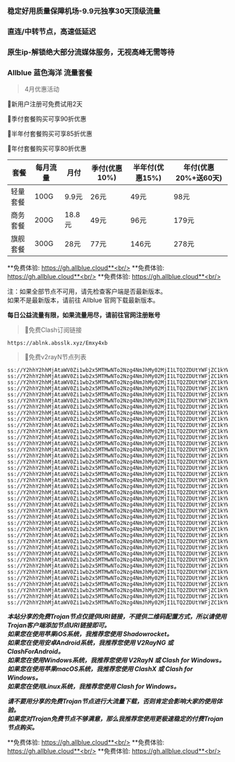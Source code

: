 ### 稳定好用质量保障机场-9.9元独享30天顶级流量
### 直连/中转节点，高速低延迟
### 原生ip-解锁绝大部分流媒体服务，无视高峰无需等待

### Allblue 蓝色海洋 流量套餐
> 4月优惠活动

🚀新用户注册可免费试用2天

🚀季付套餐购买可享90折优惠

🚀半年付套餐购买可享85折优惠

🚀年付套餐购买可享80折优惠

| 套餐 | 每月流量 | 月付 | 季付(优惠10%) | 半年付(优惠15%) | 年付(优惠20%+送60天) |
| --- | ----- | --- | --------- | ---------- | ------------- |
| 轻量套餐 | 100G | 9.9元 | 26元 | 49元 |  98元 |
| 商务套餐 | 200G | 18.8元 | 49元 | 96元 |  179元 |
| 旗舰套餐 | 300G | 28元 | 77元 | 146元 |  278元 |

**免费体验: https://gh.allblue.cloud**<br/>
**免费体验: https://gh.allblue.cloud**<br/>
**免费体验: https://gh.allblue.cloud**<br/>

注：如果全部节点不可用，请先检查客户端是否最新版本。<br/>
如果不是最新版本，请前往 Allblue 官网下载最新版本。


**每日公益流量有限，如果流量用尽，请前往官网注册账号**
      

>🚀免费Clash订阅链接

```
https://ablnk.absslk.xyz/Emxy4xb
```


>🚀免费v2rayN节点列表

```
ss://Y2hhY2hhMjAtaWV0Zi1wb2x5MTMwNTo2Nzg4NmJhMy02MjI1LTQ2ZDUtYWFjZC1kYWY5MWU2ZTZhNmI@free.2weradf.xyz:36016#%E5%89%A9%E4%BD%99%E6%B5%81%E9%87%8F%EF%BC%9A10%20GB
ss://Y2hhY2hhMjAtaWV0Zi1wb2x5MTMwNTo2Nzg4NmJhMy02MjI1LTQ2ZDUtYWFjZC1kYWY5MWU2ZTZhNmI@free.2weradf.xyz:36016#%E5%A5%97%E9%A4%90%E5%88%B0%E6%9C%9F%EF%BC%9A%E9%95%BF%E6%9C%9F%E6%9C%89%E6%95%88
ss://Y2hhY2hhMjAtaWV0Zi1wb2x5MTMwNTo2Nzg4NmJhMy02MjI1LTQ2ZDUtYWFjZC1kYWY5MWU2ZTZhNmI@free.2weradf.xyz:36016#v2rayng%E6%97%A0%E6%B3%95%E4%BD%BF%E7%94%A8%E7%9A%84%E7%94%A8%E6%88%B7%E8%AF%B7%E4%B8%8B%E8%BD%BDclash%20for%20android
ss://Y2hhY2hhMjAtaWV0Zi1wb2x5MTMwNTo2Nzg4NmJhMy02MjI1LTQ2ZDUtYWFjZC1kYWY5MWU2ZTZhNmI@free.2weradf.xyz:36016#%E6%B0%B8%E4%B9%85%E5%9F%9F%E5%90%8D%E5%8F%91%E5%B8%83%E9%A1%B5%EF%BC%9Aabpubs.xyz
ss://Y2hhY2hhMjAtaWV0Zi1wb2x5MTMwNTo2Nzg4NmJhMy02MjI1LTQ2ZDUtYWFjZC1kYWY5MWU2ZTZhNmI@free.2weradf.xyz:36016#%E5%AE%98%E7%BD%91%E5%9C%B0%E5%9D%80%EF%BC%9Aa.allbluess.pro
ss://Y2hhY2hhMjAtaWV0Zi1wb2x5MTMwNTo2Nzg4NmJhMy02MjI1LTQ2ZDUtYWFjZC1kYWY5MWU2ZTZhNmI@free.2weradf.xyz:36016#%E6%B0%B8%E4%B9%85%E4%B8%AD%E6%96%87%E5%9F%9F%E5%90%8D%EF%BC%9A%E8%93%9D%E8%89%B2%E6%B5%B7%E6%B4%8B.xyz
ss://Y2hhY2hhMjAtaWV0Zi1wb2x5MTMwNTo2Nzg4NmJhMy02MjI1LTQ2ZDUtYWFjZC1kYWY5MWU2ZTZhNmI@free.2weradf.xyz:36111#%F0%9F%87%AF%F0%9F%87%B5%20%E6%97%A5%E6%9C%AC%2001%20%7C%201x%20JP
ss://Y2hhY2hhMjAtaWV0Zi1wb2x5MTMwNTo2Nzg4NmJhMy02MjI1LTQ2ZDUtYWFjZC1kYWY5MWU2ZTZhNmI@free.2weradf.xyz:36113#%F0%9F%87%AF%F0%9F%87%B5%20%E6%97%A5%E6%9C%AC%2002%20%7C%201x%20JP
ss://Y2hhY2hhMjAtaWV0Zi1wb2x5MTMwNTo2Nzg4NmJhMy02MjI1LTQ2ZDUtYWFjZC1kYWY5MWU2ZTZhNmI@free.2weradf.xyz:36115#%F0%9F%87%AF%F0%9F%87%B5%20%E6%97%A5%E6%9C%AC%2003%20%7C%201x%20JP
ss://Y2hhY2hhMjAtaWV0Zi1wb2x5MTMwNTo2Nzg4NmJhMy02MjI1LTQ2ZDUtYWFjZC1kYWY5MWU2ZTZhNmI@free.2weradf.xyz:36141#%F0%9F%87%AD%F0%9F%87%B0%20%E9%A6%99%E6%B8%AF%2001%20%7C%201x%20HK
ss://Y2hhY2hhMjAtaWV0Zi1wb2x5MTMwNTo2Nzg4NmJhMy02MjI1LTQ2ZDUtYWFjZC1kYWY5MWU2ZTZhNmI@free.2weradf.xyz:36143#%F0%9F%87%AD%F0%9F%87%B0%20%E9%A6%99%E6%B8%AF%2002%20%7C%201x%20HK
ss://Y2hhY2hhMjAtaWV0Zi1wb2x5MTMwNTo2Nzg4NmJhMy02MjI1LTQ2ZDUtYWFjZC1kYWY5MWU2ZTZhNmI@free.2weradf.xyz:36145#%F0%9F%87%AD%F0%9F%87%B0%20%E9%A6%99%E6%B8%AF%2003%20%7C%201x%20HK
ss://Y2hhY2hhMjAtaWV0Zi1wb2x5MTMwNTo2Nzg4NmJhMy02MjI1LTQ2ZDUtYWFjZC1kYWY5MWU2ZTZhNmI@free.2weradf.xyz:36171#%F0%9F%87%B8%F0%9F%87%AC%20%E6%96%B0%E5%8A%A0%E5%9D%A1%2001%20%7C%201x%20SG
ss://Y2hhY2hhMjAtaWV0Zi1wb2x5MTMwNTo2Nzg4NmJhMy02MjI1LTQ2ZDUtYWFjZC1kYWY5MWU2ZTZhNmI@free.2weradf.xyz:36173#%F0%9F%87%B8%F0%9F%87%AC%20%E6%96%B0%E5%8A%A0%E5%9D%A1%2002%20%7C%201x%20SG
ss://Y2hhY2hhMjAtaWV0Zi1wb2x5MTMwNTo2Nzg4NmJhMy02MjI1LTQ2ZDUtYWFjZC1kYWY5MWU2ZTZhNmI@free.2weradf.xyz:36175#%F0%9F%87%B8%F0%9F%87%AC%20%E6%96%B0%E5%8A%A0%E5%9D%A1%2003%20%7C%201x%20SG
ss://Y2hhY2hhMjAtaWV0Zi1wb2x5MTMwNTo2Nzg4NmJhMy02MjI1LTQ2ZDUtYWFjZC1kYWY5MWU2ZTZhNmI@free.2weradf.xyz:36211#%F0%9F%87%BA%F0%9F%87%B8%20%E7%BE%8E%E5%9B%BD%2001%20%7C%201x%20US
ss://Y2hhY2hhMjAtaWV0Zi1wb2x5MTMwNTo2Nzg4NmJhMy02MjI1LTQ2ZDUtYWFjZC1kYWY5MWU2ZTZhNmI@free.2weradf.xyz:36213#%F0%9F%87%BA%F0%9F%87%B8%20%E7%BE%8E%E5%9B%BD%2002%20%7C%201x%20US
ss://Y2hhY2hhMjAtaWV0Zi1wb2x5MTMwNTo2Nzg4NmJhMy02MjI1LTQ2ZDUtYWFjZC1kYWY5MWU2ZTZhNmI@free.2weradf.xyz:36215#%F0%9F%87%BA%F0%9F%87%B8%20%E7%BE%8E%E5%9B%BD%2003%20%7C%201x%20US
ss://Y2hhY2hhMjAtaWV0Zi1wb2x5MTMwNTo2Nzg4NmJhMy02MjI1LTQ2ZDUtYWFjZC1kYWY5MWU2ZTZhNmI@free.2weradf.xyz:36217#%F0%9F%87%BA%F0%9F%87%B8%20%E7%BE%8E%E5%9B%BD%2004%20%7C%201x%20US
ss://Y2hhY2hhMjAtaWV0Zi1wb2x5MTMwNTo2Nzg4NmJhMy02MjI1LTQ2ZDUtYWFjZC1kYWY5MWU2ZTZhNmI@free.2weradf.xyz:36219#%F0%9F%87%BA%F0%9F%87%B8%20%E7%BE%8E%E5%9B%BD%2005%20%7C%201x%20US
ss://Y2hhY2hhMjAtaWV0Zi1wb2x5MTMwNTo2Nzg4NmJhMy02MjI1LTQ2ZDUtYWFjZC1kYWY5MWU2ZTZhNmI@free.2weradf.xyz:36221#%F0%9F%87%BA%F0%9F%87%B8%20%E7%BE%8E%E5%9B%BD%2006%20%7C%201x%20US
ss://Y2hhY2hhMjAtaWV0Zi1wb2x5MTMwNTo2Nzg4NmJhMy02MjI1LTQ2ZDUtYWFjZC1kYWY5MWU2ZTZhNmI@free.2weradf.xyz:36241#%F0%9F%87%B9%F0%9F%87%BC%20%E5%8F%B0%E6%B9%BE%2001%20%7C%201x%20TW
ss://Y2hhY2hhMjAtaWV0Zi1wb2x5MTMwNTo2Nzg4NmJhMy02MjI1LTQ2ZDUtYWFjZC1kYWY5MWU2ZTZhNmI@free.2weradf.xyz:36243#%F0%9F%87%B9%F0%9F%87%BC%20%E5%8F%B0%E6%B9%BE%2002%20%7C%201x%20TW
ss://Y2hhY2hhMjAtaWV0Zi1wb2x5MTMwNTo2Nzg4NmJhMy02MjI1LTQ2ZDUtYWFjZC1kYWY5MWU2ZTZhNmI@free.2weradf.xyz:36245#%F0%9F%87%B9%F0%9F%87%BC%20%E5%8F%B0%E6%B9%BE%2003%20%7C%201x%20TW
ss://Y2hhY2hhMjAtaWV0Zi1wb2x5MTMwNTo2Nzg4NmJhMy02MjI1LTQ2ZDUtYWFjZC1kYWY5MWU2ZTZhNmI@free.2weradf.xyz:36271#%F0%9F%87%AC%F0%9F%87%A7%20%E8%8B%B1%E5%9B%BD%2001%20%7C%201x%20UK
ss://Y2hhY2hhMjAtaWV0Zi1wb2x5MTMwNTo2Nzg4NmJhMy02MjI1LTQ2ZDUtYWFjZC1kYWY5MWU2ZTZhNmI@free.2weradf.xyz:36311#%F0%9F%87%B0%F0%9F%87%B7%20%E9%9F%A9%E5%9B%BD%2001%20%7C%201x%20KR
ss://Y2hhY2hhMjAtaWV0Zi1wb2x5MTMwNTo2Nzg4NmJhMy02MjI1LTQ2ZDUtYWFjZC1kYWY5MWU2ZTZhNmI@free.2weradf.xyz:36341#%F0%9F%87%B5%F0%9F%87%AD%20%E8%8F%B2%E5%BE%8B%E5%AE%BE%2001%20%7C%201x%20PH
ss://Y2hhY2hhMjAtaWV0Zi1wb2x5MTMwNTo2Nzg4NmJhMy02MjI1LTQ2ZDUtYWFjZC1kYWY5MWU2ZTZhNmI@free.2weradf.xyz:36371#%F0%9F%87%AE%F0%9F%87%B3%20%E5%8D%B0%E5%BA%A6%2001%20%7C%201x%20IN
ss://Y2hhY2hhMjAtaWV0Zi1wb2x5MTMwNTo2Nzg4NmJhMy02MjI1LTQ2ZDUtYWFjZC1kYWY5MWU2ZTZhNmI@free.2weradf.xyz:36411#%F0%9F%87%A6%F0%9F%87%BA%20%E6%BE%B3%E5%A4%A7%E5%88%A9%E4%BA%9A%2001%20%7C%201x%20AU
ss://Y2hhY2hhMjAtaWV0Zi1wb2x5MTMwNTo2Nzg4NmJhMy02MjI1LTQ2ZDUtYWFjZC1kYWY5MWU2ZTZhNmI@free.2weradf.xyz:36441#%F0%9F%87%A8%F0%9F%87%A6%20%E5%8A%A0%E6%8B%BF%E5%A4%A7%2001%20%7C%201x%20CA
ss://Y2hhY2hhMjAtaWV0Zi1wb2x5MTMwNTo2Nzg4NmJhMy02MjI1LTQ2ZDUtYWFjZC1kYWY5MWU2ZTZhNmI@free.2weradf.xyz:36471#%F0%9F%87%A9%F0%9F%87%AA%20%E5%BE%B7%E5%9B%BD%2001%20%7C%201x%20DE
ss://Y2hhY2hhMjAtaWV0Zi1wb2x5MTMwNTo2Nzg4NmJhMy02MjI1LTQ2ZDUtYWFjZC1kYWY5MWU2ZTZhNmI@free.2weradf.xyz:36511#%F0%9F%87%B7%F0%9F%87%BA%20%E4%BF%84%E7%BD%97%E6%96%AF%2001%20%7C%201x%20RU
ss://Y2hhY2hhMjAtaWV0Zi1wb2x5MTMwNTo2Nzg4NmJhMy02MjI1LTQ2ZDUtYWFjZC1kYWY5MWU2ZTZhNmI@free.2weradf.xyz:36571#%F0%9F%87%B9%F0%9F%87%B7%20%E5%9C%9F%E8%80%B3%E5%85%B6%2001%20%7C%201x%20TR
ss://Y2hhY2hhMjAtaWV0Zi1wb2x5MTMwNTo2Nzg4NmJhMy02MjI1LTQ2ZDUtYWFjZC1kYWY5MWU2ZTZhNmI@free.2weradf.xyz:36611#%F0%9F%87%BA%F0%9F%87%A6%20%E4%B9%8C%E5%85%8B%E5%85%B0%2001%20%7C%201x%20UA
ss://Y2hhY2hhMjAtaWV0Zi1wb2x5MTMwNTo2Nzg4NmJhMy02MjI1LTQ2ZDUtYWFjZC1kYWY5MWU2ZTZhNmI@free.2weradf.xyz:36641#%F0%9F%87%BB%F0%9F%87%B3%20%E8%B6%8A%E5%8D%97%2001%20%7C%201x%20VN
ss://Y2hhY2hhMjAtaWV0Zi1wb2x5MTMwNTo2Nzg4NmJhMy02MjI1LTQ2ZDUtYWFjZC1kYWY5MWU2ZTZhNmI@free.2weradf.xyz:36671#%F0%9F%87%A7%F0%9F%87%B7%20%E5%B7%B4%E8%A5%BF%2001%20%7C%201x%20BR
ss://Y2hhY2hhMjAtaWV0Zi1wb2x5MTMwNTo2Nzg4NmJhMy02MjI1LTQ2ZDUtYWFjZC1kYWY5MWU2ZTZhNmI@free.2weradf.xyz:36010#%F0%9F%87%AF%F0%9F%87%B5%E6%97%A5%E6%9C%AC%E3%80%90%E7%89%B9%E6%AE%8A%E5%9C%B0%E5%8C%BA%E7%9B%B4%E8%BF%9E%E3%80%91
ss://Y2hhY2hhMjAtaWV0Zi1wb2x5MTMwNTo2Nzg4NmJhMy02MjI1LTQ2ZDUtYWFjZC1kYWY5MWU2ZTZhNmI@free.2weradf.xyz:36020#%F0%9F%87%B8%F0%9F%87%AC%E6%96%B0%E5%8A%A0%E5%9D%A1%E3%80%90%E7%89%B9%E6%AE%8A%E5%9C%B0%E5%8C%BA%E7%9B%B4%E8%BF%9E%E3%80%91
ss://Y2hhY2hhMjAtaWV0Zi1wb2x5MTMwNTo2Nzg4NmJhMy02MjI1LTQ2ZDUtYWFjZC1kYWY5MWU2ZTZhNmI@free.2weradf.xyz:36030#%F0%9F%87%BA%F0%9F%87%B8%E7%BE%8E%E5%9B%BD%E3%80%90%E7%89%B9%E6%AE%8A%E5%9C%B0%E5%8C%BA%E7%9B%B4%E8%BF%9E%E3%80%91
```

***本站分享的免费Trojan节点仅提供URI链接，不提供二维码配置方式，所以请使用Trojan客户端添加节点URI链接即可。***<br/>
***如果您在使用苹果iOS系统，我推荐您使用 Shadowrocket。***<br/>
***如果您在使用安卓Android系统，我推荐您使用 V2RayNG 或 ClashForAndroid。***<br/>
***如果您在使用Windows系统，我推荐您使用 V2RayN 或 Clash  for Windows。***<br/>
***如果您在使用苹果macOS系统，我推荐您使用 ClashX 或 Clash  for Windows。***<br/>
***如果您在使用Linux系统，我推荐您使用 Clash for Windows。***<br/>

***请不要用分享的免费Trojan节点进行大流量下载，否则肯定会影响大家的使用体验。***<br/>
***如果您对Trojan免费节点不够满意，那么我推荐您使用更极速稳定的付费Trojan节点购买。***<br/>

**免费体验: https://gh.allblue.cloud**<br/>
**免费体验: https://gh.allblue.cloud**<br/>
**免费体验: https://gh.allblue.cloud**<br/>
